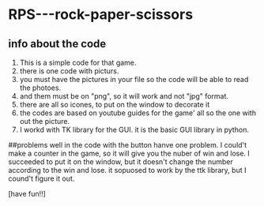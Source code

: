 # RPS---rock-paper-scissors

## info about the code

1. This is a simple code for that game.
2. there is one code with picturs.
3. you must have the pictures in your file so the code will be able to read the photoes.
4. and them must be on "png", so it will work and not "jpg" format.
5. there are all so icones, to put on the window to decorate it
6. the codes are based on youtube guides for the game' all so the one with out the picture.
7. I workd with TK library for the GUI. it is the basic GUI library in python.

##problems
well in the code with the button hanve one problem.
I could't make a counter in the game, so it will give you the nuber of win and lose.
I succeeded to put it on the window, but it doesn't change the number according to the win and lose.
it sopuosed to work by the ttk library, but I cound't figure it out.

[have fun!!]